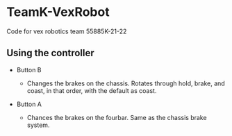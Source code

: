 
#  TeamK-VexRobot

Code for vex robotics team 55885K-21-22

  

##  Using the controller

* Button B

	* Changes the brakes on the chassis. Rotates through hold, brake, and coast, in that order, with the default as coast.
* Button A
	* Chances the brakes on the fourbar. Same as the chassis brake system.